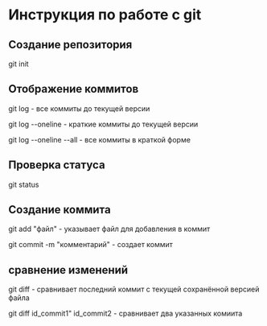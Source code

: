 # Инструкция по работе с git

## Создание репозитория

git init

## Отображение коммитов

git log                 - все коммиты до текущей версии

git log --oneline       - краткие коммиты до текущей версии

git log --oneline --all - все коммиты в краткой форме

## Проверка статуса

git status

## Создание коммита

git add "файл"              - указывает файл для добавления в коммит

git commit -m "комментарий" - создает коммит

## сравнение изменений

git diff                         - сравнивает последний коммит с текущей сохранённой версией файла

git diff id_commit1" id_commit2 - сравнивает два указанных комиита